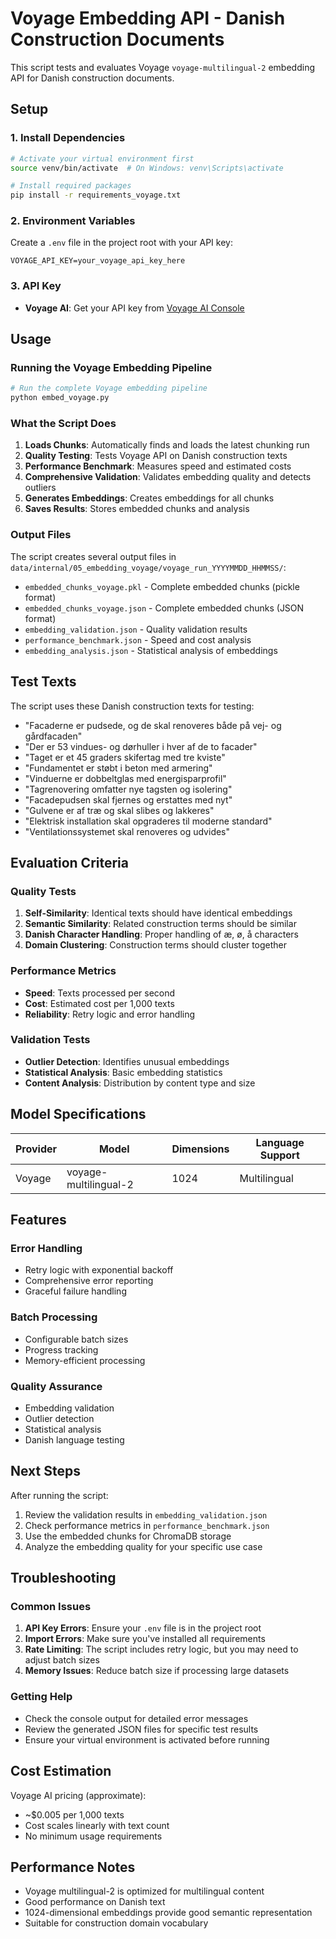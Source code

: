 # Voyage Embedding API - Danish Construction Documents

This script tests and evaluates Voyage `voyage-multilingual-2` embedding API for Danish construction documents.

## Setup

### 1. Install Dependencies

```bash
# Activate your virtual environment first
source venv/bin/activate  # On Windows: venv\Scripts\activate

# Install required packages
pip install -r requirements_voyage.txt
```

### 2. Environment Variables

Create a `.env` file in the project root with your API key:

```env
VOYAGE_API_KEY=your_voyage_api_key_here
```

### 3. API Key

- **Voyage AI**: Get your API key from [Voyage AI Console](https://console.voyageai.com/)

## Usage

### Running the Voyage Embedding Pipeline

```python
# Run the complete Voyage embedding pipeline
python embed_voyage.py
```

### What the Script Does

1. **Loads Chunks**: Automatically finds and loads the latest chunking run
2. **Quality Testing**: Tests Voyage API on Danish construction texts
3. **Performance Benchmark**: Measures speed and estimated costs
4. **Comprehensive Validation**: Validates embedding quality and detects outliers
5. **Generates Embeddings**: Creates embeddings for all chunks
6. **Saves Results**: Stores embedded chunks and analysis

### Output Files

The script creates several output files in `data/internal/05_embedding_voyage/voyage_run_YYYYMMDD_HHMMSS/`:

- `embedded_chunks_voyage.pkl` - Complete embedded chunks (pickle format)
- `embedded_chunks_voyage.json` - Complete embedded chunks (JSON format)
- `embedding_validation.json` - Quality validation results
- `performance_benchmark.json` - Speed and cost analysis
- `embedding_analysis.json` - Statistical analysis of embeddings

## Test Texts

The script uses these Danish construction texts for testing:

- "Facaderne er pudsede, og de skal renoveres både på vej- og gårdfacaden"
- "Der er 53 vindues- og dørhuller i hver af de to facader"
- "Taget er et 45 graders skifertag med tre kviste"
- "Fundamentet er støbt i beton med armering"
- "Vinduerne er dobbeltglas med energisparprofil"
- "Tagrenovering omfatter nye tagsten og isolering"
- "Facadepudsen skal fjernes og erstattes med nyt"
- "Gulvene er af træ og skal slibes og lakkeres"
- "Elektrisk installation skal opgraderes til moderne standard"
- "Ventilationssystemet skal renoveres og udvides"

## Evaluation Criteria

### Quality Tests

1. **Self-Similarity**: Identical texts should have identical embeddings
2. **Semantic Similarity**: Related construction terms should be similar
3. **Danish Character Handling**: Proper handling of æ, ø, å characters
4. **Domain Clustering**: Construction terms should cluster together

### Performance Metrics

- **Speed**: Texts processed per second
- **Cost**: Estimated cost per 1,000 texts
- **Reliability**: Retry logic and error handling

### Validation Tests

- **Outlier Detection**: Identifies unusual embeddings
- **Statistical Analysis**: Basic embedding statistics
- **Content Analysis**: Distribution by content type and size

## Model Specifications

| Provider | Model | Dimensions | Language Support |
|----------|-------|------------|------------------|
| Voyage | voyage-multilingual-2 | 1024 | Multilingual |

## Features

### Error Handling
- Retry logic with exponential backoff
- Comprehensive error reporting
- Graceful failure handling

### Batch Processing
- Configurable batch sizes
- Progress tracking
- Memory-efficient processing

### Quality Assurance
- Embedding validation
- Outlier detection
- Statistical analysis
- Danish language testing

## Next Steps

After running the script:

1. Review the validation results in `embedding_validation.json`
2. Check performance metrics in `performance_benchmark.json`
3. Use the embedded chunks for ChromaDB storage
4. Analyze the embedding quality for your specific use case

## Troubleshooting

### Common Issues

1. **API Key Errors**: Ensure your `.env` file is in the project root
2. **Import Errors**: Make sure you've installed all requirements
3. **Rate Limiting**: The script includes retry logic, but you may need to adjust batch sizes
4. **Memory Issues**: Reduce batch size if processing large datasets

### Getting Help

- Check the console output for detailed error messages
- Review the generated JSON files for specific test results
- Ensure your virtual environment is activated before running

## Cost Estimation

Voyage AI pricing (approximate):
- ~$0.005 per 1,000 texts
- Cost scales linearly with text count
- No minimum usage requirements

## Performance Notes

- Voyage multilingual-2 is optimized for multilingual content
- Good performance on Danish text
- 1024-dimensional embeddings provide good semantic representation
- Suitable for construction domain vocabulary 